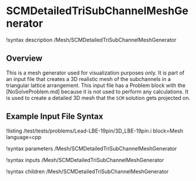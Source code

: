 # SCMDetailedTriSubChannelMeshGenerator

!syntax description /Mesh/SCMDetailedTriSubChannelMeshGenerator

## Overview

<!-- -->

This is a mesh generator used for visualization purposes only. It is part of an input file that creates
a 3D realistic mesh of the subchannels in a triangular lattice arrangement. This input file has a Problem block
with the [NoSolveProblem.md] because it is not used to perform any calculations. It is used to create a detailed 3D mesh that the `SCM` solution
gets projected on.

## Example Input File Syntax

!listing /test/tests/problems/Lead-LBE-19pin/3D_LBE-19pin.i block=Mesh language=cpp

!syntax parameters /Mesh/SCMDetailedTriSubChannelMeshGenerator

!syntax inputs /Mesh/SCMDetailedTriSubChannelMeshGenerator

!syntax children /Mesh/SCMDetailedTriSubChannelMeshGenerator
